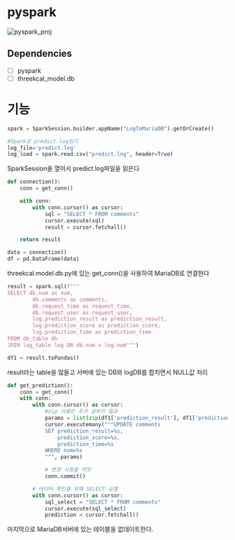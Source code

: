 # pyspark

![pyspark_proj](https://github.com/user-attachments/assets/c678225e-e5c0-4da0-9cac-b8025b5a8a74)

## Dependencies
- [ ] pyspark
- [ ] threekcal_model.db

# 기능
```python
spark = SparkSession.builder.appName("LogToMariaDB").getOrCreate()

#Spark로 predict.log읽기
log_file='predict.log'
log_load = spark.read.csv("predict.log", header=True)
```
SparkSession을 열어서 predict.log파일을 읽은다

```python
def connection():
    conn = get_conn()

    with conn:
        with conn.cursor() as cursor:
            sql = "SELECT * FROM comments"
            cursor.execute(sql)
            result = cursor.fetchall()

    return result

data = connection()
df = pd.DataFrame(data)
```
threekcal.model.db.py에 있는 get_conn()을 사용하여 MariaDB로 연결한다

```python
result = spark.sql(f"""
SELECT db.num as num,
        db.comments as comments,
        db.request_time as request_time,
        db.request_user as request_user,
        log.prediction_result as prediction_result,
        log.prediction_score as prediction_score,
        log.prediction_time as prediction_time
FROM db_table db
JOIN log_table log ON db.num = log.num""")

df1 = result.toPandas()
```
result라는 table을 많들고 서버에 있는 DB와 logDB를 합치면서 NULL값 처리

```python
def get_prediction():
    conn = get_conn()
    with conn:
        with conn.cursor() as cursor:
            #zip 사용은 추가 공부가 필요
            params = list(zip(df1['prediction_result'], df1['prediction_score'], df1['prediction_time'], df1['num']))
            cursor.executemany("""UPDATE comments
            SET prediction_result=%s,
                prediction_score=%s,
                prediction_time=%s
            WHERE num=%s
            """, params)

            # 변경 사항을 커밋
            conn.commit()

        # 데이터 확인을 위해 SELECT 실행
        with conn.cursor() as cursor:
            sql_select = "SELECT * FROM comments"
            cursor.execute(sql_select)
            prediction = cursor.fetchall()

```
마지막으로 MariaDB서버에 있는 테이블을 없데이트한다.
